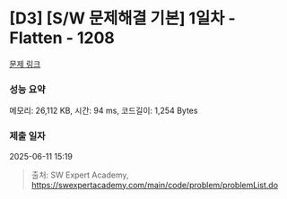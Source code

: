 # [D3] [S/W 문제해결 기본] 1일차 - Flatten - 1208 

[문제 링크](https://swexpertacademy.com/main/code/problem/problemDetail.do?contestProbId=AV139KOaABgCFAYh) 

### 성능 요약

메모리: 26,112 KB, 시간: 94 ms, 코드길이: 1,254 Bytes

### 제출 일자

2025-06-11 15:19



> 출처: SW Expert Academy, https://swexpertacademy.com/main/code/problem/problemList.do